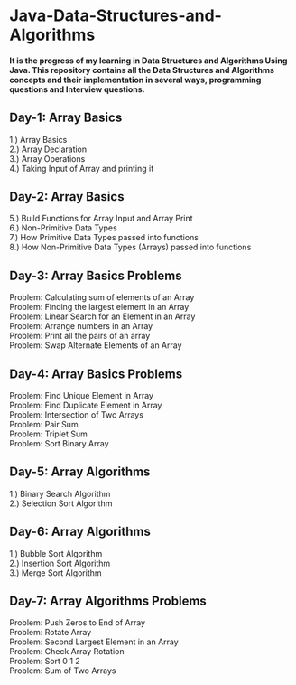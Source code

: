 # Java-Data-Structures-and-Algorithms
#### It is the progress of my learning in Data Structures and Algorithms Using Java. This repository contains all the Data Structures and Algorithms concepts and their implementation in several ways, programming questions and Interview questions.

## Day-1: Array Basics
1.) Array Basics\
2.) Array Declaration\
3.) Array Operations\
4.) Taking Input of Array and printing it

## Day-2: Array Basics
5.) Build Functions for Array Input and Array Print\
6.) Non-Primitive Data Types\
7.) How Primitive Data Types passed into functions\
8.) How Non-Primitive Data Types (Arrays) passed into functions

## Day-3: Array Basics Problems
Problem: Calculating sum of elements of an Array\
Problem: Finding the largest element in an Array\
Problem: Linear Search for an Element in an Array\
Problem: Arrange numbers in an Array\
Problem: Print all the pairs of an array\
Problem: Swap Alternate Elements of an Array

## Day-4: Array Basics Problems
Problem: Find Unique Element in Array\
Problem: Find Duplicate Element in Array\
Problem: Intersection of Two Arrays\
Problem: Pair Sum\
Problem: Triplet Sum\
Problem: Sort Binary Array

## Day-5: Array Algorithms
1.) Binary Search Algorithm\
2.) Selection Sort Algorithm

## Day-6: Array Algorithms
1.) Bubble Sort Algorithm\
2.) Insertion Sort Algorithm\
3.) Merge Sort Algorithm

## Day-7: Array Algorithms Problems
Problem: Push Zeros to End of Array\
Problem: Rotate Array\
Problem: Second Largest Element in an Array\
Problem: Check Array Rotation\
Problem: Sort 0 1 2\
Problem: Sum of Two Arrays
